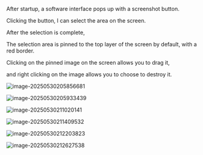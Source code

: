 After startup, a software interface pops up with a screenshot button. 

Clicking the button, I can select the area on the screen. 

After the selection is complete,

The selection area is pinned to the top layer of the screen by default, with a red border.

Clicking on the pinned image on the screen allows you to drag it, 

and right clicking on the image allows you to choose to destroy it.



![image-20250530205856681](D:\prj_py\screenshot-me\README.assets\image-20250530205856681.png)



![image-20250530205933439](D:\prj_py\screenshot-me\README.assets\image-20250530205933439.png)

![image-20250530211020141](D:\prj_py\screenshot-me\README.assets\image-20250530211020141.png)

![image-20250530211409532](D:\prj_py\screenshot-me\README.assets\image-20250530211409532.png)

![image-20250530212203823](D:\prj_py\screenshot-me\README.assets\image-20250530212203823.png)

![image-20250530212627538](D:\prj_py\screenshot-me\README.assets\image-20250530212627538.png)
